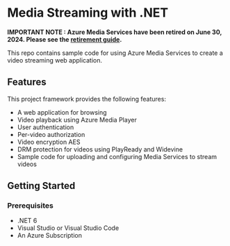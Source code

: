 # Media Streaming with .NET

**IMPORTANT NOTE : Azure Media Services have been retired on June 30, 2024. Please see the [retirement guide](https://learn.microsoft.com/azure/media-services/latest/azure-media-services-retirement).**

This repo contains sample code for using Azure Media Services to create a video streaming web application.

## Features

This project framework provides the following features:

* A web application for browsing
* Video playback using Azure Media Player
* User authentication
* Per-video authorization
* Video encryption AES
* DRM protection for videos using PlayReady and Widevine
* Sample code for uploading and configuring Media Services to stream videos

## Getting Started

### Prerequisites

- .NET 6
- Visual Studio or Visual Studio Code
- An Azure Subscription
